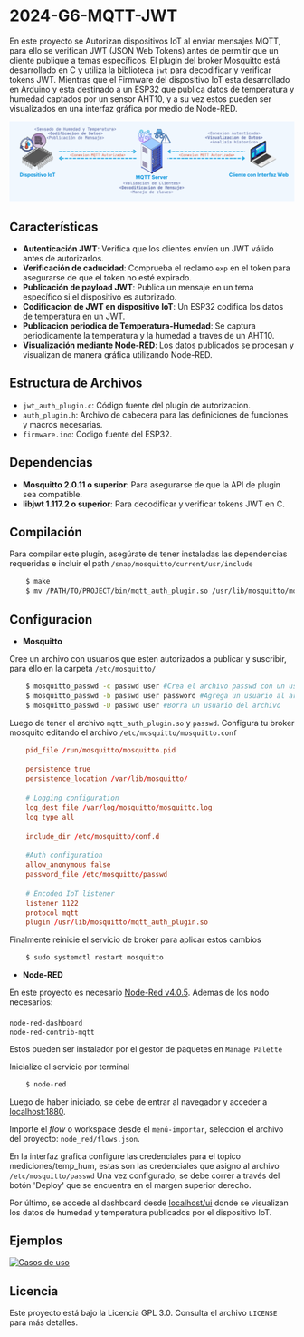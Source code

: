 # 2024-G6-MQTT-JWT

En este proyecto se Autorizan dispositivos IoT al enviar mensajes MQTT, para ello se verifican JWT (JSON Web Tokens) antes de permitir que un cliente publique a temas específicos. El plugin del broker Mosquitto está desarrollado en C y utiliza la biblioteca `jwt` para decodificar y verificar tokens JWT. Mientras que el Firmware del dispositivo IoT esta desarrollado en Arduino y esta destinado a un ESP32 que publica datos de temperatura y humedad captados por un sensor AHT10, y a su vez estos pueden ser visualizados en una interfaz gráfica por medio de Node-RED.

<p align="center">
  <img src="assets/Dispositivo IoT.png" alt="Diagrama">
</p>


## Características

- **Autenticación JWT**: Verifica que los clientes envíen un JWT válido antes de autorizarlos.
- **Verificación de caducidad**: Comprueba el reclamo `exp` en el token para asegurarse de que el token no esté expirado.
- **Publicación de payload JWT**: Publica un mensaje en un tema específico si el dispositivo es autorizado.
- **Codificacion de JWT en dispositivo IoT**: Un ESP32 codifica los datos de temperatura en un JWT.
- **Publicacion periodica de Temperatura-Humedad**: Se captura periodicamente la temperatura y la humedad a traves de un AHT10.
- **Visualización mediante Node-RED**: Los datos publicados se procesan y visualizan de manera gráfica utilizando Node-RED.

## Estructura de Archivos

- `jwt_auth_plugin.c`: Código fuente del plugin de autorizacion.
- `auth_plugin.h`: Archivo de cabecera para las definiciones de funciones y macros necesarias.
- `firmware.ino`: Codigo fuente del ESP32.
  
## Dependencias

- **Mosquitto 2.0.11 o superior**: Para asegurarse de que la API de plugin sea compatible.
- **libjwt 1.117.2 o superior**: Para decodificar y verificar tokens JWT en C.

## Compilación

Para compilar este plugin, asegúrate de tener instaladas las dependencias requeridas e incluir el path `/snap/mosquitto/current/usr/include`

```bash
    $ make
    $ mv /PATH/TO/PROJECT/bin/mqtt_auth_plugin.so /usr/lib/mosquitto/mqtt_auth_plugin.so
```

## Configuracion

- **Mosquitto**

Cree un archivo con usuarios que esten autorizados a publicar y suscribir,
para ello en la carpeta `/etc/mosquitto/`

```bash
    $ mosquitto_passwd -c passwd user #Crea el archivo passwd con un usuario
    $ mosquitto_passwd -b passwd user password #Agrega un usuario al archivo passwd
    $ mosquitto_passwd -D passwd user #Borra un usuario del archivo
```
Luego de tener el archivo `mqtt_auth_plugin.so` y `passwd`.
Configura tu broker mosquito editando el archivo `/etc/mosquitto/mosquitto.conf`

```conf
    pid_file /run/mosquitto/mosquitto.pid

    persistence true
    persistence_location /var/lib/mosquitto/

    # Logging configuration
    log_dest file /var/log/mosquitto/mosquitto.log
    log_type all

    include_dir /etc/mosquitto/conf.d

    #Auth configuration
    allow_anonymous false
    password_file /etc/mosquitto/passwd

    # Encoded IoT listener
    listener 1122
    protocol mqtt
    plugin /usr/lib/mosquitto/mqtt_auth_plugin.so
```
Finalmente reinicie el servicio de broker para aplicar estos cambios
```bash
    $ sudo systemctl restart mosquitto
```

- **Node-RED**

En este proyecto es necesario [Node-Red v4.0.5](https://github.com/node-red/node-red/releases/tag/4.0.5).
Ademas de los nodo necesarios:
####
    node-red-dashboard
    node-red-contrib-mqtt

Estos pueden ser instalador por el gestor de paquetes en `Manage Palette`

Inicialize el servicio por terminal
```bash
    $ node-red
```
Luego de haber iniciado, se debe de entrar al navegador y acceder a [localhost:1880](http://localhost:1880).

Importe el _flow_ o workspace desde el `menú-importar`, seleccion el archivo del proyecto: `node_red/flows.json`.

En la interfaz grafica configure las credenciales para el topico mediciones/temp_hum,
estas son las credenciales que asigno al archivo `/etc/mosquitto/passwd`
Una vez configurado, se debe correr a través del botón 'Deploy' que se encuentra en el margen superior derecho.

Por último, se accede al dashboard desde [localhost/ui](http://localhost:1880/ui) donde se visualizan
los datos de humedad y temperatura publicados por el dispositivo IoT.

## Ejemplos
[![Casos de uso](https://drive.google.com/thumbnail?id=1fClLjQQVeiKHwgglp4CNxAXF6xguolMV)](https://drive.google.com/file/d/1fClLjQQVeiKHwgglp4CNxAXF6xguolMV)

## Licencia

Este proyecto está bajo la Licencia GPL 3.0. Consulta el archivo `LICENSE` para más detalles.
